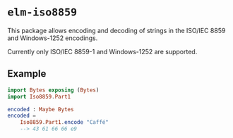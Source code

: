 # `elm-iso8859`

This package allows encoding and decoding of strings in the ISO/IEC 8859 and Windows-1252 encodings.

Currently only ISO/IEC 8859-1 and Windows-1252 are supported.

## Example

```elm
import Bytes exposing (Bytes)
import Iso8859.Part1

encoded : Maybe Bytes
encoded =
    Iso8859.Part1.encode "Caffé"
    --> 43 61 66 66 e9
```
